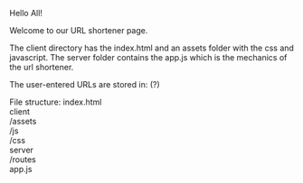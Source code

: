 Hello All!

Welcome to our URL shortener page.

The client directory has the index.html and an assets folder with the css and javascript.
The server folder contains the app.js which is the mechanics of the url shortener.

The user-entered URLs are stored in: (?)

File structure:
index.html  
client                                                                                         
/assets                                                                                             
/js                                                                                                                                                                                      
/css                                                                                                                                                                                         
server                                                                                           
/routes                                                                                           
app.js
